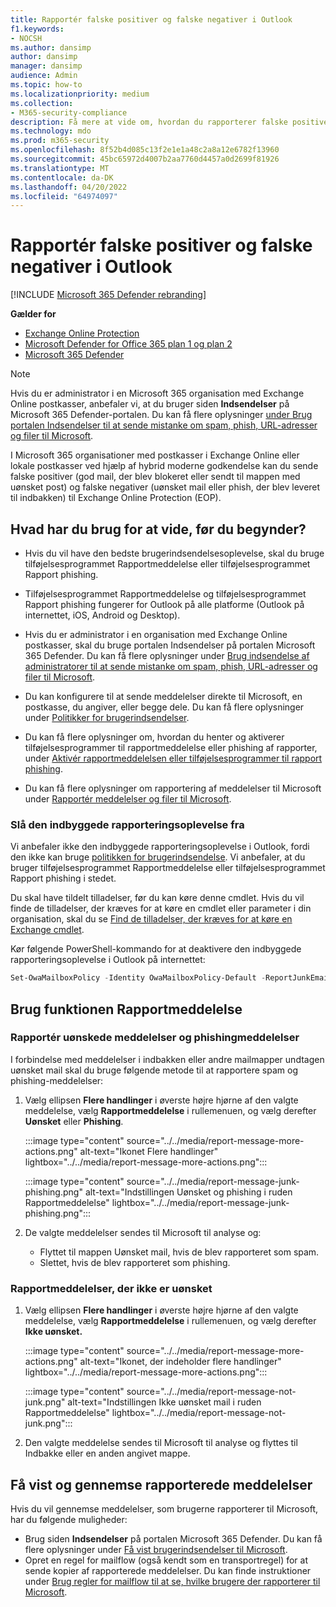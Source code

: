 ```yaml
---
title: Rapportér falske positiver og falske negativer i Outlook
f1.keywords:
- NOCSH
ms.author: dansimp
author: dansimp
manager: dansimp
audience: Admin
ms.topic: how-to
ms.localizationpriority: medium
ms.collection:
- M365-security-compliance
description: Få mere at vide om, hvordan du rapporterer falske positiver og falske negativer i Outlook ved hjælp af funktionen Rapportmeddelelse.
ms.technology: mdo
ms.prod: m365-security
ms.openlocfilehash: 8f52b4d085c13f2e1e1a48c2a8a12e6782f13960
ms.sourcegitcommit: 45bc65972d4007b2aa7760d4457a0d2699f81926
ms.translationtype: MT
ms.contentlocale: da-DK
ms.lasthandoff: 04/20/2022
ms.locfileid: "64974097"
---
```

# <a name="report-false-positives-and-false-negatives-in-outlook"></a>Rapportér falske positiver og falske negativer i Outlook

[!INCLUDE [Microsoft 365 Defender rebranding](../includes/microsoft-defender-for-office.md)]

**Gælder for**
- [Exchange Online Protection](exchange-online-protection-overview.md)
- [Microsoft Defender for Office 365 plan 1 og plan 2](defender-for-office-365.md)
- [Microsoft 365 Defender](../defender/microsoft-365-defender.md)

> [!NOTE]
> Hvis du er administrator i en Microsoft 365 organisation med Exchange Online postkasser, anbefaler vi, at du bruger siden **Indsendelser** på Microsoft 365 Defender-portalen. Du kan få flere oplysninger [under Brug portalen Indsendelser til at sende mistanke om spam, phish, URL-adresser og filer til Microsoft](admin-submission.md).

I Microsoft 365 organisationer med postkasser i Exchange Online eller lokale postkasser ved hjælp af hybrid moderne godkendelse kan du sende falske positiver (god mail, der blev blokeret eller sendt til mappen med uønsket post) og falske negativer (uønsket mail eller phish, der blev leveret til indbakken) til Exchange Online Protection (EOP).

## <a name="what-do-you-need-to-know-before-you-begin"></a>Hvad har du brug for at vide, før du begynder?

- Hvis du vil have den bedste brugerindsendelsesoplevelse, skal du bruge tilføjelsesprogrammet Rapportmeddelelse eller tilføjelsesprogrammet Rapport phishing.

- Tilføjelsesprogrammet Rapportmeddelelse og tilføjelsesprogrammet Rapport phishing fungerer for Outlook på alle platforme (Outlook på internettet, iOS, Android og Desktop).

- Hvis du er administrator i en organisation med Exchange Online postkasser, skal du bruge portalen Indsendelser på portalen Microsoft 365 Defender. Du kan få flere oplysninger under [Brug indsendelse af administratorer til at sende mistanke om spam, phish, URL-adresser og filer til Microsoft](admin-submission.md).

- Du kan konfigurere til at sende meddelelser direkte til Microsoft, en postkasse, du angiver, eller begge dele. Du kan få flere oplysninger under [Politikker for brugerindsendelser](user-submission.md).

- Du kan få flere oplysninger om, hvordan du henter og aktiverer tilføjelsesprogrammer til rapportmeddelelse eller phishing af rapporter, under [Aktivér rapportmeddelelsen eller tilføjelsesprogrammer til rapport phishing](enable-the-report-message-add-in.md).

- Du kan få flere oplysninger om rapportering af meddelelser til Microsoft under [Rapportér meddelelser og filer til Microsoft](report-junk-email-messages-to-microsoft.md).

### <a name="turn-off-the-built-in-reporting-experience"></a>Slå den indbyggede rapporteringsoplevelse fra

Vi anbefaler ikke den indbyggede rapporteringsoplevelse i Outlook, fordi den ikke kan bruge [politikken for brugerindsendelse](./user-submission.md). Vi anbefaler, at du bruger tilføjelsesprogrammet Rapportmeddelelse eller tilføjelsesprogrammet Rapport phishing i stedet.

Du skal have tildelt tilladelser, før du kan køre denne cmdlet. Hvis du vil finde de tilladelser, der kræves for at køre en cmdlet eller parameter i din organisation, skal du se [Find de tilladelser, der kræves for at køre en Exchange cmdlet](/powershell/exchange/find-exchange-cmdlet-permissions).

Kør følgende PowerShell-kommando for at deaktivere den indbyggede rapporteringsoplevelse i Outlook på internettet:

```powershell
Set-OwaMailboxPolicy -Identity OwaMailboxPolicy-Default -ReportJunkEmailEnabled $false
```

## <a name="use-the-report-message-feature"></a>Brug funktionen Rapportmeddelelse

### <a name="report-junk-and-phishing-messages"></a>Rapportér uønskede meddelelser og phishingmeddelelser

I forbindelse med meddelelser i indbakken eller andre mailmapper undtagen uønsket mail skal du bruge følgende metode til at rapportere spam og phishing-meddelelser:

1. Vælg ellipsen **Flere handlinger** i øverste højre hjørne af den valgte meddelelse, vælg **Rapportmeddelelse** i rullemenuen, og vælg derefter **Uønsket** eller **Phishing**.

   :::image type="content" source="../../media/report-message-more-actions.png" alt-text="Ikonet Flere handlinger" lightbox="../../media/report-message-more-actions.png":::

   :::image type="content" source="../../media/report-message-junk-phishing.png" alt-text="Indstillingen Uønsket og phishing i ruden Rapportmeddelelse" lightbox="../../media/report-message-junk-phishing.png":::

2. De valgte meddelelser sendes til Microsoft til analyse og:
   - Flyttet til mappen Uønsket mail, hvis de blev rapporteret som spam.
   - Slettet, hvis de blev rapporteret som phishing.

### <a name="report-messages-that-are-not-junk"></a>Rapportmeddelelser, der ikke er uønsket

1. Vælg ellipsen **Flere handlinger** i øverste højre hjørne af den valgte meddelelse, vælg **Rapportmeddelelse** i rullemenuen, og vælg derefter **Ikke uønsket.**

   :::image type="content" source="../../media/report-message-more-actions.png" alt-text="Ikonet, der indeholder flere handlinger" lightbox="../../media/report-message-more-actions.png":::

   :::image type="content" source="../../media/report-message-not-junk.png" alt-text="Indstillingen Ikke uønsket mail i ruden Rapportmeddelelse" lightbox="../../media/report-message-not-junk.png":::

2. Den valgte meddelelse sendes til Microsoft til analyse og flyttes til Indbakke eller en anden angivet mappe.

## <a name="view-and-review-reported-messages"></a>Få vist og gennemse rapporterede meddelelser

Hvis du vil gennemse meddelelser, som brugerne rapporterer til Microsoft, har du følgende muligheder:

- Brug siden **Indsendelser** på portalen Microsoft 365 Defender. Du kan få flere oplysninger under [Få vist brugerindsendelser til Microsoft](admin-submission.md#view-user-submissions-to-microsoft).
- Opret en regel for mailflow (også kendt som en transportregel) for at sende kopier af rapporterede meddelelser. Du kan finde instruktioner under [Brug regler for mailflow til at se, hvilke brugere der rapporterer til Microsoft](/exchange/security-and-compliance/mail-flow-rules/use-rules-to-see-what-users-are-reporting-to-microsoft).
